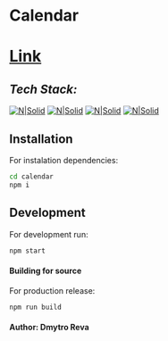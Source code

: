 # Calendar

# [Link](https://cerulean-souffle-db258b.netlify.app/)
## _Tech Stack:_

[![N|Solid](https://img.shields.io/badge/SASS-hotpink.svg?style=for-the-badge&logo=SASS&logoColor=white)](https://sass-lang.com/)   [![N|Solid](https://img.shields.io/badge/react-%2320232a.svg?style=for-the-badge&logo=react&logoColor=%2361DAFB)](https://reactjs.org/) [![N|Solid](https://img.shields.io/badge/webpack-%238DD6F9.svg?style=for-the-badge&logo=webpack&logoColor=black)](https://webpack.js.org/) 
[![N|Solid](https://img.shields.io/badge/Redux_Toolkit-hotviolet.svg?style=for-the-badge&logo=Redux&logoColor=white)](https://redux-toolkit.js.org/) 

## Installation

For instalation dependencies:

```sh
cd calendar
npm i
```



## Development

For development run:

```sh
npm start
```


#### Building for source

For production release:

```sh
npm run build
```

#### Author: Dmytro Reva
